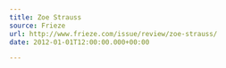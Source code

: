 ```yaml
---
title: Zoe Strauss
source: Frieze
url: http://www.frieze.com/issue/review/zoe-strauss/
date: 2012-01-01T12:00:00.000+00:00

---
```

